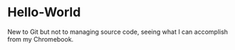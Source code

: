 # Hello-World
New to Git but not to managing source code, seeing what I can accomplish from my Chromebook.
